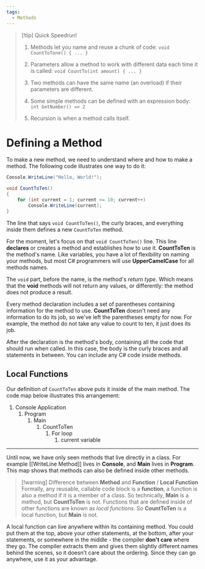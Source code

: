 ```yaml
---
tags:
  - Methods
---
```


>[!tip] Quick Speedrun!
>	1. Methods let you name and reuse a chunk of code:
>	`void CountToTone() { ... }`
>	
>	2. Parameters allow a method to work with different data each time it is called:
>	`void CountTo(int amount) { ... }`
>	
>	3. Two methods can have the same name (an overload) if their parameters are different.
>	
>	5. Some simple methods can be defined with an expression body:
>	`int GetNumber() => 2`
>	
>	6. Recursion is when a method calls itself. 

# Defining a Method

To make a new method, we need to understand where and how to make a method. The following code illustrates one way to do it:

```c#
Console.WriteLine("Hello, World!");

void CountToTen()
{
	for (int current = 1; current <= 10; current++)
		Console.WriteLine(current);
}
```

The line that says `void CountToTen()`, the curly braces, and everything inside them defines a new `CountToTen` method.

For the moment, let's focus on that `void CountToTen()` line. This line **declares** or creates a method and establishes how to use it. **CountToTen** is the method's name. Like variables, you have a lot of flexibility on naming your methods, but most C# programmers will use **UpperCamelCase** for all methods names.

The `void` part, before the name, is the method's *return type*. Which means that the **void** methods will not return any values, or differently: the method does not produce a result.

Every method declaration includes a set of parentheses containing information for the method to use. **CountToTen** doesn't need any information to do its job, so we've left the parentheses empty for now. For example, the method do not take any value to count to ten, it just does its job.

After the declaration is the method's body, containing all the code that should run when called. In this case, the body is the curly braces and all statements in between. You can include any C# code inside methods.

## Local Functions

Our definition of `CountToTen` above puts it inside of the main method. The code map below illustrates this arrangement:

1. Console Application
	1. Program
		1. Main
			1. CountToTen
				1. For loop
					1. current variable

---

Until now, we have only seen methods that live directly in a class. For example [[WriteLine Method]] lives in **Console**, and **Main** lives in **Program**. This map shows that methods can also be defined inside other methods. 

>[!warning] Difference between **Method** and **Function** / **Local Function**
>Formally, any reusable, callable code block is a **function**, a function is also a method if it is a member of a class. So technically, **Main** is a method, but **CountToTen** is not. Functions that are defined inside of other functions are known as *local functions*. So **CountToTen** is a local function, but **Main** is not. 

A local function can live anywhere within its containing method. You could put them at the top, above your other statements, at the bottom, after your statements, or somewhere in the middle - the compiler **don't care** where they go. The compiler extracts them and gives them slightly different names behind the scenes, so it doesn't care about the ordering. Since they can go anywhere, use it as your advantage.



